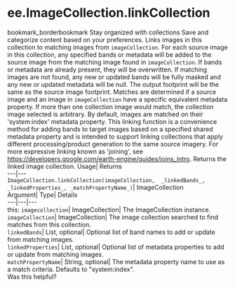  
#  ee.ImageCollection.linkCollection 
bookmark_borderbookmark Stay organized with collections  Save and categorize content based on your preferences.
Links images in this collection to matching images from `imageCollection`. 
For each source image in this collection, any specified bands or metadata will be added to the source image from the matching image found in
`imageCollection`. If bands or metadata are already present, they will be overwritten. If matching images are not found, any new or updated bands will be fully masked and any new or updated metadata will be null. The output footprint will be the same as the source image footprint.
Matches are determined if a source image and an image in `imageCollection` have a specific equivalent metadata property. If more than one collection image would match, the collection image selected is arbitrary. By default, images are matched on their 'system:index' metadata property.
This linking function is a convenience method for adding bands to target images based on a specified shared metadata property and is intended to support linking collections that apply different processing/product generation to the same source imagery. For more expressive linking known as
'joining', see https://developers.google.com/earth-engine/guides/joins_intro.
Returns the linked image collection.
Usage| Returns  
---|---  
`ImageCollection.linkCollection(imageCollection,  _linkedBands_, _linkedProperties_, _matchPropertyName_)`| ImageCollection  
Argument| Type| Details  
---|---|---  
this: `imagecollection`| ImageCollection| The ImageCollection instance.  
`imageCollection`| ImageCollection| The image collection searched to find matches from this collection.  
`linkedBands`| List, optional| Optional list of band names to add or update from matching images.  
`linkedProperties`| List, optional| Optional list of metadata properties to add or update from matching images.  
`matchPropertyName`| String, optional| The metadata property name to use as a match criteria. Defaults to "system:index".  
Was this helpful?
